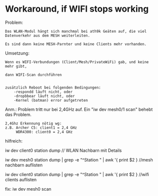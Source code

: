 Workaround, if WIFI stops working
================================

Problem:

	Das WLAN-Modul hängt sich manchmal bei ath9k Geäten auf, die viel Datenverkehr aus dem MESH weiterleiten.
	
	Es sind dann keine MESH-Parnter und keine Clients mehr vorhanden.

Umsetzung:

	Wenn es WIFI-Verbundungen (Client/Mesh/PrivateWiFi) gab, und keine mehr gibt, 
	
	dann WIFI-Scan durchführen
	

	zusätzlich Reboot bei folgenden Bedingungen:
		-respondd läuft nicht, oder
		-dropbbear läuft nicht, oder
		-Kernel (batman) error aufgetreten


Anm.: 
	Problem tritt nur bei 2,4GHz auf.
	Ein "iw dev mesh0/1 scan" behebt das Problem.
	
	2,4Ghz Erkennung nötig wg:
	z.B. Archer C5: client1 = 2,4 GHz
	     WDR4300: client0 = 2,4 GHz


hilfreich:

  iw dev client0 station dump       // WLAN Nachbarn mit Details
  
  iw dev mesh0 station dump | grep -e "^Station " | awk '{ print $2 }  //mesh nachbarn auflisten
  
  iw dev client0 station dump | grep -e "^Station " | awk '{ print $2 }  //wifi clients auflisten

  fix: iw dev mesh0 scan
